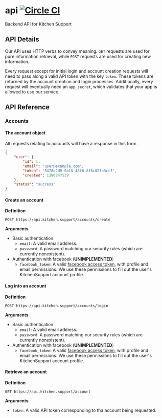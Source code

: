# api [![Circle CI](https://circleci.com/gh/kitchensupport/api/tree/master.svg?style=svg)](https://circleci.com/gh/kitchensupport/api/tree/master)
Backend API for Kitchen Support

## API Details
Our API uses HTTP verbs to convey meaning. `GET` requests are used for pure information retrieval, while `POST` requests are used for creating new information.

Every request except for initial login and account creation requests will need to pass along a valid API token with the key `token`. These tokens are returned by the account creation and login processes. Additionally, every request will eventually need an `app_secret`, which validates that your app is allowed to use our service.

## API Reference
### Accounts
#### The account object
All requests relating to accounts will have a response in this form.

```json
{
    "user": {
        "id": 1,
        "email": "user@example.com",
        "token": "5478a2d9-0a18-48f6-8f8c82fb3cc3",
        "created": 1386247539
    },
    "status": "success"
}
```

#### Create an account
**Definition**
```
POST https://api.kitchen.support/accounts/create
```

**Arguments**
- Basic authentication
    - `email`: A valid email address.
    - `password`: A password matching our security rules (which are currently nonexistent).
- Authentication with facebook (**UNIMPLEMENTED**)
    - `facebook_token`: A valid [facebook access token](https://developers.facebook.com/docs/facebook-login/access-tokens/), with profile and email permissions. We use these permissions to fill out the user's KitchenSupport account profile.

#### Log into an account
**Definition**
```
POST https://api.kitchen.support/accounts/login
```

**Arguments**
- Basic authentication
    - `email`: A valid email address.
    - `password`: A password matching our security rules (which are currently nonexistent).
- Authentication with facebook (**UNIMPLEMENTED**)
    - `facebook_token`: A valid [facebook access token](https://developers.facebook.com/docs/facebook-login/access-tokens/), with profile and email permissions. We use these permissions to fill out the user's KitchenSupport account profile.

#### Retrieve an account
**Definition**
```
GET https://api.kitchen.support/account
```

**Arguments**
- `token`: A valid API token corresponding to tha account being requested.
